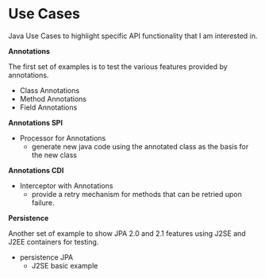 Use Cases
=========

Java Use Cases to highlight specific API functionality that I am interested in.   


**Annotations**

The first set of examples is to test the various features provided by annotations.  

* Class Annotations
* Method Annotations
* Field Annotations

**Annotations SPI**

* Processor for Annotations
    - generate new java code using the annotated class as the basis for the new class

**Annotations CDI**

* Interceptor with Annotations
    - provide a retry mechanism for methods that can be retried upon failure.

**Persistence**

Another set of example to show JPA 2.0 and 2.1 features using J2SE and J2EE containers
for testing.

* persistence JPA 
    - J2SE basic example 

